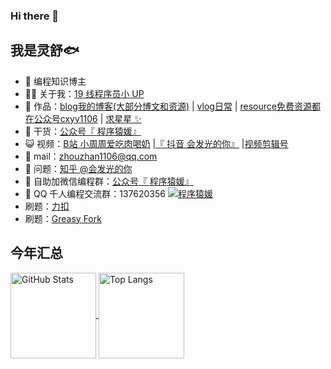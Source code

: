 ### Hi there 👋

<!--
**zhouzhan1106/zhouzhan1106** is a ✨ _special_ ✨ repository because its `README.md` (this file) appears on your GitHub profile.

Here are some ideas to get you started:

- 🔭 I’m currently working on ...
- 🌱 I’m currently learning ...
- 👯 I’m looking to collaborate on ...
- 🤔 I’m looking for help with ...
- 💬 Ask me about ...
- 📫 How to reach me: ...
- 😄 Pronouns: ...
- ⚡ Fun fact: ...
-->
## 我是灵舒🐟
- 🐧 编程知识博主
- 👨‍💻 关于我：<a href="https://space.bilibili.com/451551665" target="_blank">19 线程序员小 UP</a>
- 🏡 作品：<a href="https://blog.csdn.net/RONNIE_Zz" target="_blank">blog我的博客(大部分博文和资源)</a> | <a href="https://www.douyin.com/user/MS4wLjABAAAAm2BN913ma0vwUkt5-h_XSQ6PebX4zZLZ5MBR2LelS_c" target="_blank">vlog日常</a> | <a href="https://www.cnblogs.com/zhou1106/gallery/image/406245.html" target="_blank">resource免费资源都在公众号cxyy1106</a> | <a href="https://github.com/zhouzhan1106" target="_blank">求星星 ✨</a>
- 🌱 干货：<a href="https://images.cnblogs.com/cnblogs_com/zhou1106/1804028/o_220210145838_%E5%BE%AE%E4%BF%A1%E5%85%AC%E4%BC%97%E5%8F%B7.jpg" target="_blank">公众号『 程序猿媛』</a>
- 😺 视频：<a href="https://space.bilibili.com/451551665" target="_blank">B站 小周周爱吃肉喝奶</a> |<a href="https://images.cnblogs.com/cnblogs_com/zhou1106/1804028/o_220210155010_%E6%8A%96%E9%9F%B3.jpg" target="_blank">『 抖音 会发光的你』</a> |<a href="https://media.om.qq.com/author?id=M5oBSdwif4T6seWndAFI4NZA0" target="_blank">视频剪辑号</a>
- 💬 mail：zhouzhan1106@qq.com
- 🤔 问题：<a href="https://www.zhihu.com/people/zhouzhan1106" target="_blank">知乎 @会发光的你</a>
- 👭 自助加微信编程群：<a target="_blank" href="https://images.cnblogs.com/cnblogs_com/zhou1106/1804028/o_220210145838_%E5%BE%AE%E4%BF%A1%E5%85%AC%E4%BC%97%E5%8F%B7.jpg">公众号『 程序猿媛』</a>
- 👬 QQ 千人编程交流群：137620356 <a target="_blank" href="https://qm.qq.com/cgi-bin/qm/qr?k=uEngWPKM1BesuUlRH2e86AoDorOSn70t&jump_from=webapi"><img border="0" src="https://pub.idqqimg.com/wpa/images/group.png" alt="程序猿媛" title="程序猿媛"></a>
- 刷题：<a href="https://leetcode-cn.com/u/ronniezhou/" target="_blank">力扣</a>
- 刷题：<a href="https://greasyfork.org/zh-CN/users/671521-%E4%BC%9A%E5%8F%91%E5%85%89%E7%9A%84%E4%BD%A0" target="_blank">Greasy Fork</a>
## 今年汇总 
<a href="https://github.com/zhouzhan1106">

  <img align="center" height="137px" alt="GitHub Stats" src="https://github-readme-stats.vercel.app/api?username=zhouzhan1106&hide_title=true&hide_border=true&show_icons=true&include_all_commits=true&line_height=21&bg_color=0,EC6C6C,FFD479,FFFC79,73FA79&theme=graywhite&locale=cn" />

</a>

<a href="https://github.com/zhouzhan1106">
  <img align="center" height="137px" alt="Top Langs" src="https://github-readme-stats.vercel.app/api/top-langs/?username=zhouzhan1106&hide_title=true&hide_border=true&layout=compact&bg_color=0,73FA79,73FDFF,D783FF&theme=graywhite&locale=cn" />
</a>
